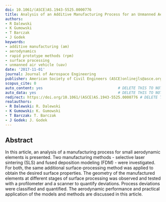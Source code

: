 ```yaml
---
doi: 10.1061/(ASCE)AS.1943-5525.0000776
title: Analysis of an Additive Manufacturing Process for an Unmanned Aerial Vehicle
authors:
- R Dalewski
- K Gumowski
- T Barczak
- J Godek
keywords:
- additive manufacturing (am)
- aerodynamics
- rapid prototype methods (rpm)
- surface processing
- unmanned air vehicle (uav)
date: '2017-11-01'
journal: Journal of Aerospace Engineering
publisher: American Society of Civil Engineers (ASCE)onlinejls@asce.org
scopus_cite: 0
auto_content: yes                                  # DELETE THIS TO NOT AUTO GENERATE CONTENT
auto_data: yes                                     # DELETE THIS TO NOT AUTO GENERATE METADATA
redirect: https://doi.org/10.1061/(ASCE)AS.1943-5525.0000776 # DELETE THIS TO NOT REDIRECT
realauthors:
- R Dalewski: R. Dalewski
- K Gumowski: K. Gumowski
- T Barczak: T. Barczak
- J Godek: J. Godek
---
```



## Abstract
In this article, an analysis of a manufacturing process for small aerodynamic elements is presented. Two manufacturing methods - selective laser sintering (SLS) and fused deposition modeling (FDM) - were investigated. For both, the same additional surface-processing method was applied to obtain the desired surface properties. The geometry of the manufactured elements at different stages of surface processing was observed and tested with a profilometer and a scanner to quantify deviations. Process deviations were classified and quantified. The aerodynamic performance and practical application of the models and methods are discussed in this article.
